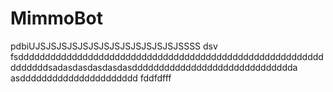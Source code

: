 # MimmoBot
pdbiUJSJSJSJSJSJSJSJSJSJSJSJSJSJSSSS
dsv
fsddddddddddddddddddddddddddddddddddddddddddddddddddddddddddddddddsadasdasdasdasdasdddddddddddddddddddddddddddddda
asdddddddddddddddddddddd
fddfdfff
